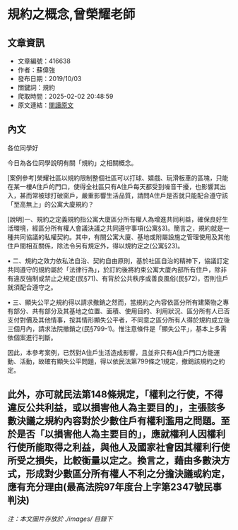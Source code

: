 # 規約之概念,曾榮耀老師

## 文章資訊
- 文章編號：416638
- 作者：蘇偉強
- 發布日期：2019/10/03
- 關鍵詞：規約
- 爬取時間：2025-02-02 20:48:59
- 原文連結：[閱讀原文](https://real-estate.get.com.tw/Columns/detail.aspx?no=416638)

## 內文
各位同學好

今日為各位同學說明有關「規約」之相關概念。

[案例參考]榮耀社區以規約限制整個社區可以打球、嬉戲、玩滑板車的區塊，只能在某一樓A住戶的門口，使得全社區只有A住戶每天都受到噪音干擾，也影響其出入，甚而常被球打破窗戶，嚴重影響生活品質，請問A住戶是否就只能配合遵守該「至高無上」的公寓大廈規約？

[說明]一、規約之定義規約指公寓大廈區分所有權人為增進共同利益，確保良好生活環境，經區分所有權人會議決議之共同遵守事項(公寓§3)。簡言之，規約就是一種共同協議的私權契約。其中，有關公寓大廈、基地或附屬設施之管理使用及其他住戶間相互關係，除法令另有規定外，得以規約定之(公寓§23)。

• 二、規約之效力依私法自治、契約自由原則，基於社區自治的精神下，協議訂定共同遵守的規約屬於「法律行為」，於訂約後將約束公寓大廈內部所有住戶，除非有違反強制或禁止之規定(民§71)、有背於公共秩序或善良風俗(民§72)，否則住戶就須配合遵守之。

• 三、顯失公平之規約得以請求撤銷之然而，當規約之內容依區分所有建築物之專有部分、共有部分及其基地之位置、面積、使用目的、利用狀況、區分所有人已否支付對價及其他情事，按其情形顯失公平者，不同意之區分所有人得於規約成立後三個月內，請求法院撤銷之(民§799-1)。惟注意條件是「顯失公平」，基本上多需依個案進行判斷。

因此，本參考案例，已然對A住戶生活造成影響，且並非只有A住戶門口方能運動、活動，故確有顯失公平問題，得以依民法第799條之1規定，撤銷該規約之約定。

此外，亦可就民法第148條規定，「權利之行使，不得違反公共利益，或以損害他人為主要目的」，主張該多數決議之規約內容對於少數住戶有權利濫用之問題。至於是否「以損害他人為主要目的」，應就權利人因權利行使所能取得之利益，與他人及國家社會因其權利行使所受之損失，比較衡量以定之。換言之，藉由多數決方式，形成對少數區分所有權人不利之分擔決議或約定，應有充分理由(最高法院97年度台上字第2347號民事判決)
---
*注：本文圖片存放於 ./images/ 目錄下*
